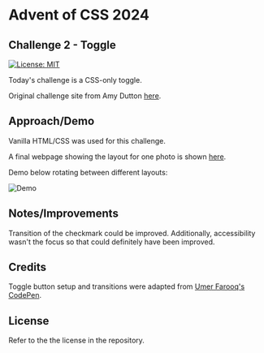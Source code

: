 # Advent of CSS 2024

## Challenge 2 - Toggle

[![License: MIT](https://img.shields.io/badge/License-MIT-yellow.svg)](https://opensource.org/licenses/MIT)

Today's challenge is a CSS-only toggle. 

Original challenge site from Amy Dutton [here](https://www.adventofcss.com/).

## Approach/Demo

Vanilla HTML/CSS was used for this challenge.

A final webpage showing the layout for one photo is shown [here](https://myrojoylee.github.io/aoc-2024-challenge-2/).

Demo below rotating between different layouts:

![Demo](assets/advent-2024-day-1.gif)

## Notes/Improvements

Transition of the checkmark could be improved. Additionally, accessibility wasn't the focus so that could definitely have been improved.

## Credits

Toggle button setup and transitions were adapted from [Umer Farooq's CodePen](https://codepen.io/Umer_Farooq/pen/eYJgKGN).

## License

Refer to the the license in the repository.